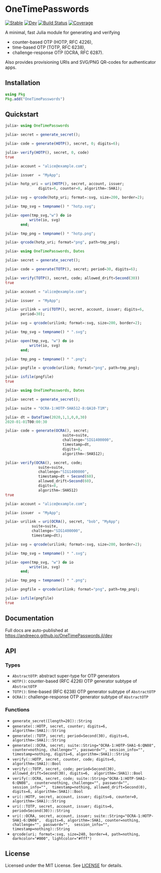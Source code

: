 # OneTimePasswords

[![Stable](https://img.shields.io/badge/docs-stable-blue.svg)](https://andreeco.github.io/OneTimePasswords.jl/stable/)
[![Dev](https://img.shields.io/badge/docs-dev-blue.svg)](https://andreeco.github.io/OneTimePasswords.jl/dev/)
[![Build Status](https://github.com/andreeco/OneTimePasswords.jl/actions/workflows/CI.yml/badge.svg?branch=main)](https://github.com/andreeco/OneTimePasswords.jl/actions/workflows/CI.yml?query=branch%3Amain)
[![Coverage](https://codecov.io/gh/andreeco/OneTimePasswords.jl/branch/main/graph/badge.svg)](https://codecov.io/gh/andreeco/OneTimePasswords.jl)

A minimal, fast Julia module for generating and verifying
- counter-based OTP (HOTP, RFC 4226),
- time-based OTP (TOTP, RFC 6238),
- challenge-response OTP (OCRA, RFC 6287).

Also provides provisioning URIs and SVG/PNG QR-codes for authenticator apps.

## Installation

```julia
using Pkg
Pkg.add("OneTimePasswords")
```

## Quickstart

```julia
julia> using OneTimePasswords

julia> secret = generate_secret();

julia> code = generate(HOTP(), secret, 0; digits=6);

julia> verify(HOTP(), secret, 0, code)
true

julia> account = "alice@example.com";

julia> issuer  = "MyApp";

julia> hotp_uri = uri(HOTP(), secret, account, issuer;
               digits=6, counter=0, algorithm=:SHA1);

julia> svg = qrcode(hotp_uri; format=:svg, size=200, border=2);

julia> tmp_svg = tempname() * "hotp.svg";

julia> open(tmp_svg,"w") do io
           write(io, svg)
       end;

julia> tmp_png = tempname() * "hotp.png";

julia> qrcode(hotp_uri; format="png", path=tmp_png);
```

```julia
julia> using OneTimePasswords, Dates

julia> secret = generate_secret();

julia> code = generate(TOTP(), secret; period=30, digits=6);

julia> verify(TOTP(), secret, code; allowed_drift=Second(30))
true

julia> account = "alice@example.com";

julia> issuer  = "MyApp";

julia> urilink = uri(TOTP(), secret, account, issuer; digits=6, 
       period=30);

julia> svg = qrcode(urilink; format=:svg, size=200, border=2);

julia> tmp_svg = tempname() * ".svg";

julia> open(tmp_svg, "w") do io
           write(io, svg)
       end;

julia> tmp_png = tempname() * ".png";

julia> pngfile = qrcode(urilink; format="png", path=tmp_png);

julia> isfile(pngfile)
true
```

```julia
julia> using OneTimePasswords, Dates

julia> secret = generate_secret();

julia> suite = "OCRA-1:HOTP-SHA512-8:QA10-T1M";

julia> dt = DateTime(2020,1,1,0,0,30)
2020-01-01T00:00:30

julia> code = generate(OCRA(), secret;
                          suite=suite,
                          challenge="SIG1400000",
                          timestamp=dt,
                          digits=8,
                          algorithm=:SHA512);

julia> verify(OCRA(), secret, code;
               suite=suite,
               challenge="SIG1400000",
               timestamp=dt + Second(60),
               allowed_drift=Second(60),
               digits=8,
               algorithm=:SHA512)
true

julia> account = "alice@example.com";

julia> issuer  = "MyApp";

julia> urilink = uri(OCRA(), secret, "bob", "MyApp";
            suite=suite,
            challenge="SIG1400000",
            timestamp=dt);

julia> svg = qrcode(urilink; format=:svg, size=200, border=2);

julia> tmp_svg = tempname() * ".svg";

julia> open(tmp_svg, "w") do io
           write(io, svg)
       end;

julia> tmp_png = tempname() * ".png";

julia> pngfile = qrcode(urilink; format="png", path=tmp_png);

julia> isfile(pngfile)
true
```

## Documentation

Full docs are auto-published at https://andreeco.github.io/OneTimePasswords.jl/dev

## API

### Types  
- `AbstractOTP`:  abstract super-type for OTP generators  
- `HOTP()`: counter-based (RFC 4226) OTP generator subtype of `AbstractOTP`  
- `TOTP()`: time-based (RFC 6238) OTP generator subtype of `AbstractOTP` 
- `OCRA()`: challenge-response OTP generator subtype of `AbstractOTP`

### Functions  
- `generate_secret([length=20])::String`  
- `generate(::HOTP, secret, counter; digits=6, algorithm=:SHA1)::String`  
- `generate(::TOTP, secret; period=Second(30), digits=6, algorithm=:SHA1)::String`
- `generate(::OCRA, secret; suite::String="OCRA-1:HOTP-SHA1-6:QN08", 
counter=nothing, challenge="", password="", session_info="", 
timestamp=nothing, digits=6, algorithm=:SHA1)::String`  
- `verify(::HOTP, secret, counter, code; digits=6, algorithm=:SHA1)::Bool`  
- `verify(::TOTP, secret, code; period=Second(30), allowed_drift=Second(30), digits=6, 
algorithm=:SHA1)::Bool`  
- `verify(::OCRA, secret, code; suite::String="OCRA-1:HOTP-SHA1-6:QN08", 
counter=nothing, challenge="", password="", session_info="", 
timestamp=nothing, allowed_drift=Second(0), digits=6, algorithm=:SHA1)::Bool`  
- `uri(::HOTP, secret, account, issuer; digits=6, counter=0, 
algorithm=:SHA1)::String`  
- `uri(::TOTP, secret, account, issuer; digits=6, period=Second(30))::String`
- `uri(::OCRA, secret, account, issuer; suite::String="OCRA-1:HOTP-SHA1-6:QN08", 
digits=6, algorithm=:SHA1, counter=nothing, challenge="", password="", 
session_info="", timestamp=nothing)::String`  
- `qrcode(uri; format=:svg, size=240, border=4, path=nothing, 
darkcolor="#000", lightcolor="#fff")`

## License

Licensed under the MIT License. See [LICENSE](LICENSE) for details.